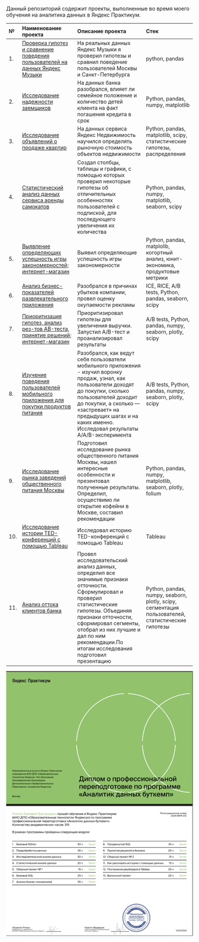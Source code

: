 Данный репозиторий содержит проекты, выполненные во время моего обучения на аналитика данных в Яндекс Практикум.

| №  | Наименование проекта  | Описание проекта | Стек |
|:-- |:----------------------|:--------------|:-------------|
| 1. |[Проверка гипотез и сравнение поведения пользователей на данных Яндекс Музыки](https://github.com/Timofey-Lokhtin/educational_projects/tree/main/0%20%20%D0%9F%D1%80%D0%BE%D0%B2%D0%B5%D1%80%D0%BA%D0%B0%20%D0%B3%D0%B8%D0%BF%D0%BE%D1%82%D0%B5%D0%B7%20%D0%B8%20%D1%81%D1%80%D0%B0%D0%B2%D0%BD%D0%B5%D0%BD%D0%B8%D0%B5%20%D0%BF%D0%BE%D0%B2%D0%B5%D0%B4%D0%B5%D0%BD%D0%B8%D1%8F%20%D0%BF%D0%BE%D0%BB%D1%8C%D0%B7%D0%BE%D0%B2%D0%B0%D1%82%D0%B5%D0%BB%D0%B5%D0%B9%20%D0%BD%D0%B0%20%D0%B4%D0%B0%D0%BD%D0%BD%D1%8B%D1%85%20%D0%AF%D0%BD%D0%B4%D0%B5%D0%BA%D1%81%20%D0%9C%D1%83%D0%B7%D1%8B%D0%BA%D0%B8)|На реальных данных Яндекс Музыки я проверил гипотезы и сравнил поведение пользователей Москвы и Санкт-Петербурга|python, pandas|
| 2. |[Исследование надежности заемщиков](https://github.com/Timofey-Lokhtin/educational_projects/tree/main/1%20%D0%98%D1%81%D1%81%D0%BB%D0%B5%D0%B4%D0%BE%D0%B2%D0%B0%D0%BD%D0%B8%D0%B5%20%D0%BD%D0%B0%D0%B4%D0%B5%D0%B6%D0%BD%D0%BE%D1%81%D1%82%D0%B8%20%D0%B7%D0%B0%D0%B5%D0%BC%D1%89%D0%B8%D0%BA%D0%BE%D0%B2)|На данных банка разобрался, влияет ли семейное положение и количество детей клиента на факт погашения кредита в срок|Python, pandas, numpy, matplotlib|
| 3. |[Исследование объявлений о продаже квартир](https://github.com/Timofey-Lokhtin/educational_projects/tree/main/2%20%D0%98%D1%81%D1%81%D0%BB%D0%B5%D0%B4%D0%BE%D0%B2%D0%B0%D0%BD%D0%B8%D0%B5%20%D0%BE%D0%B1%D1%8A%D1%8F%D0%B2%D0%BB%D0%B5%D0%BD%D0%B8%D0%B9%20%D0%BE%20%D0%BF%D1%80%D0%BE%D0%B4%D0%B0%D0%B6%D0%B5%20%D0%BA%D0%B2%D0%B0%D1%80%D1%82%D0%B8%D1%80)| На данных сервиса Яндекс Недвижимость научился определять рыночную стоимость объектов недвижимости|Python, pandas, matplotlib, scipy, статистические гипотезы, распределения|
| 4. |[Статистический анализ данных сервиса аренды самокатов](https://github.com/Timofey-Lokhtin/educational_projects/tree/main/3%20%D0%A1%D1%82%D0%B0%D1%82%D0%B8%D1%81%D1%82%D0%B8%D1%87%D0%B5%D1%81%D0%BA%D0%B8%D0%B9%20%D0%B0%D0%BD%D0%B0%D0%BB%D0%B8%D0%B7%20%D0%B4%D0%B0%D0%BD%D0%BD%D1%8B%D1%85%20%D1%81%D0%B5%D1%80%D0%B2%D0%B8%D1%81%D0%B0%20%D0%B0%D1%80%D0%B5%D0%BD%D0%B4%D1%8B%20%D1%81%D0%B0%D0%BC%D0%BE%D0%BA%D0%B0%D1%82%D0%BE%D0%B2)| Создал столбцы, таблицы и графики, с помощью которых проверил некоторые гипотезы об отличительных особенностях пользователей с подпиской, для последующего увеличения их количества  |Python, pandas, numpy, matplotlib, seaborn, scipy|
| 5. |[Выявление определяющих успешность игры закономерностей; интернет-магазин](https://github.com/Timofey-Lokhtin/educational_projects/tree/main/4%20%D0%92%D1%8B%D1%8F%D0%B2%D0%BB%D0%B5%D0%BD%D0%B8%D0%B5%20%D0%BE%D0%BF%D1%80%D0%B5%D0%B4%D0%B5%D0%BB%D1%8F%D1%8E%D1%89%D0%B8%D1%85%20%D1%83%D1%81%D0%BF%D0%B5%D1%88%D0%BD%D0%BE%D1%81%D1%82%D1%8C%20%D0%B8%D0%B3%D1%80%D1%8B%20%D0%B7%D0%B0%D0%BA%D0%BE%D0%BD%D0%BE%D0%BC%D0%B5%D1%80%D0%BD%D0%BE%D1%81%D1%82%D0%B5%D0%B9%3B%20%D0%B8%D0%BD%D1%82%D0%B5%D1%80%D0%BD%D0%B5%D1%82-%D0%BC%D0%B0%D0%B3%D0%B0%D0%B7%D0%B8%D0%BD)| Выявил определяющие успешность игры закономерности |Python, pandas, matplolib, когортный анализ, юнит-экономика, продуктовые метрики|
| 6. |[Анализ бизнес-показателей развлекательного приложения](https://github.com/Timofey-Lokhtin/educational_projects/tree/main/5%20%D0%90%D0%BD%D0%B0%D0%BB%D0%B8%D0%B7%20%D0%B1%D0%B8%D0%B7%D0%BD%D0%B5%D1%81-%D0%BF%D0%BE%D0%BA%D0%B0%D0%B7%D0%B0%D1%82%D0%B5%D0%BB%D0%B5%D0%B9%20%D1%80%D0%B0%D0%B7%D0%B2%D0%BB%D0%B5%D0%BA%D0%B0%D1%82%D0%B5%D0%BB%D1%8C%D0%BD%D0%BE%D0%B3%D0%BE%20%D0%BF%D1%80%D0%B8%D0%BB%D0%BE%D0%B6%D0%B5%D0%BD%D0%B8%D1%8F)| Разобрался в причинах убытков компании, провел оценку окупаемости рекламы  |ICE, RICE, A/B tests, Python, pandas, seaborn, scipy|
| 7. |[Приоритизация гипотез, анализ рез-тов AB-теста, принятие решений; интернет-магазин](https://github.com/Timofey-Lokhtin/educational_projects/tree/main/6%20%D0%9F%D1%80%D0%B8%D0%BE%D1%80%D0%B8%D1%82%D0%B8%D0%B7%D0%B0%D1%86%D0%B8%D1%8F%20%D0%B3%D0%B8%D0%BF%D0%BE%D1%82%D0%B5%D0%B7%2C%20%D0%B0%D0%BD%D0%B0%D0%BB%D0%B8%D0%B7%20%D1%80%D0%B5%D0%B7-%D1%82%D0%BE%D0%B2%20AB-%D1%82%D0%B5%D1%81%D1%82%D0%B0%2C%20%D0%BF%D1%80%D0%B8%D0%BD%D1%8F%D1%82%D0%B8%D0%B5%20%D1%80%D0%B5%D1%88%D0%B5%D0%BD%D0%B8%D0%B9%3B%20%D0%B8%D0%BD%D1%82%D0%B5%D1%80%D0%BD%D0%B5%D1%82-%D0%BC%D0%B0%D0%B3%D0%B0%D0%B7%D0%B8%D0%BD)| Приоритизировал гипотезы для увеличения выручки. Запустил A/B-тест и проанализировал результаты |A/B tests, Python, pandas, numpy, seaborn, plotly, scipy|
| 8. |[Изучение поведения пользователей мобильного приложения для покупки продуктов питания](https://github.com/Timofey-Lokhtin/educational_projects/tree/main/7%20%D0%98%D0%B7%D1%83%D1%87%D0%B5%D0%BD%D0%B8%D0%B5%20%D0%BF%D0%BE%D0%B2%D0%B5%D0%B4%D0%B5%D0%BD%D0%B8%D1%8F%20%D0%BF%D0%BE%D0%BB%D1%8C%D0%B7%D0%BE%D0%B2%D0%B0%D1%82%D0%B5%D0%BB%D0%B5%D0%B9%20%D0%BC%D0%BE%D0%B1%D0%B8%D0%BB%D1%8C%D0%BD%D0%BE%D0%B3%D0%BE%20%D0%BF%D1%80%D0%B8%D0%BB%D0%BE%D0%B6%D0%B5%D0%BD%D0%B8%D1%8F%20%D0%B4%D0%BB%D1%8F%20%D0%BF%D0%BE%D0%BA%D1%83%D0%BF%D0%BA%D0%B8%20%D0%BF%D1%80%D0%BE%D0%B4%D1%83%D0%BA%D1%82%D0%BE%D0%B2%20%D0%BF%D0%B8%D1%82%D0%B0%D0%BD%D0%B8%D1%8F)| Разобрался, как ведут себя пользователи мобильного приложения - изучил воронку продаж, узнал, как пользователи доходят до покупки, сколько пользователей доходит до покупки, а сколько — «застревает» на предыдущих шагах и на каких именно. Исследовал результаты A/A/B-эксперимента |A/B tests, Python, pandas, numpy, seaborn, plotly, scipy|
| 9. |[Исследование рынка заведений общественного питания Москвы](https://github.com/Timofey-Lokhtin/educational_projects/tree/main/8%20%D0%98%D1%81%D1%81%D0%BB%D0%B5%D0%B4%D0%BE%D0%B2%D0%B0%D0%BD%D0%B8%D0%B5%20%D1%80%D1%8B%D0%BD%D0%BA%D0%B0%20%D0%B7%D0%B0%D0%B2%D0%B5%D0%B4%D0%B5%D0%BD%D0%B8%D0%B9%20%D0%BE%D0%B1%D1%89%D0%B5%D1%81%D1%82%D0%B2%D0%B5%D0%BD%D0%BD%D0%BE%D0%B3%D0%BE%20%D0%BF%D0%B8%D1%82%D0%B0%D0%BD%D0%B8%D1%8F%20%D0%9C%D0%BE%D1%81%D0%BA%D0%B2%D1%8B)| Подготовил исследование рынка общественного питания Москвы, нашел интересные особенности и презентовал полученные результаты. Определил, осуществимо ли открытие кофейни в Москве, составил рекомендации|Python, pandas, numpy, matplotlib, seaborn, plotly, folium|
| 10. |[Исследование истории TED-конференций с помощью Tableau](https://github.com/Timofey-Lokhtin/educational_projects/tree/main/9%20%D0%98%D1%81%D1%81%D0%BB%D0%B5%D0%B4%D0%BE%D0%B2%D0%B0%D0%BD%D0%B8%D0%B5%20%D0%B8%D1%81%D1%82%D0%BE%D1%80%D0%B8%D0%B8%20TED-%D0%BA%D0%BE%D0%BD%D1%84%D0%B5%D1%80%D0%B5%D0%BD%D1%86%D0%B8%D0%B9%20%D1%81%20%D0%BF%D0%BE%D0%BC%D0%BE%D1%89%D1%8C%D1%8E%20Tableau)| Исследовал историю TED-конференций с помощью Tableau |Tableau|
| 11. |[Анализ оттока клиентов банка](https://github.com/Timofey-Lokhtin/educational_projects/tree/main/10%20%D0%90%D0%BD%D0%B0%D0%BB%D0%B8%D0%B7%20%D0%BE%D1%82%D1%82%D0%BE%D0%BA%D0%B0%20%D0%BA%D0%BB%D0%B8%D0%B5%D0%BD%D1%82%D0%BE%D0%B2%20%D0%B1%D0%B0%D0%BD%D0%BA%D0%B0)| Провел исследовательский анализ данных, определил все значимые признаки отточности. Сформулировал и проверил статистические гипотезы. Объединяя признаки отточности, сформировал сегменты, отобрал из них лучшие и дал по ним рекомендации.По итогам исследования подготовил презентацию |Python, pandas, numpy, seaborn, plotly, scipy, сегментация пользователей, статистические гипотезы|

![-](https://github.com/Timofey-Lokhtin/educational_projects/blob/main/Screenshot%202025-06-08%20130747.png)
